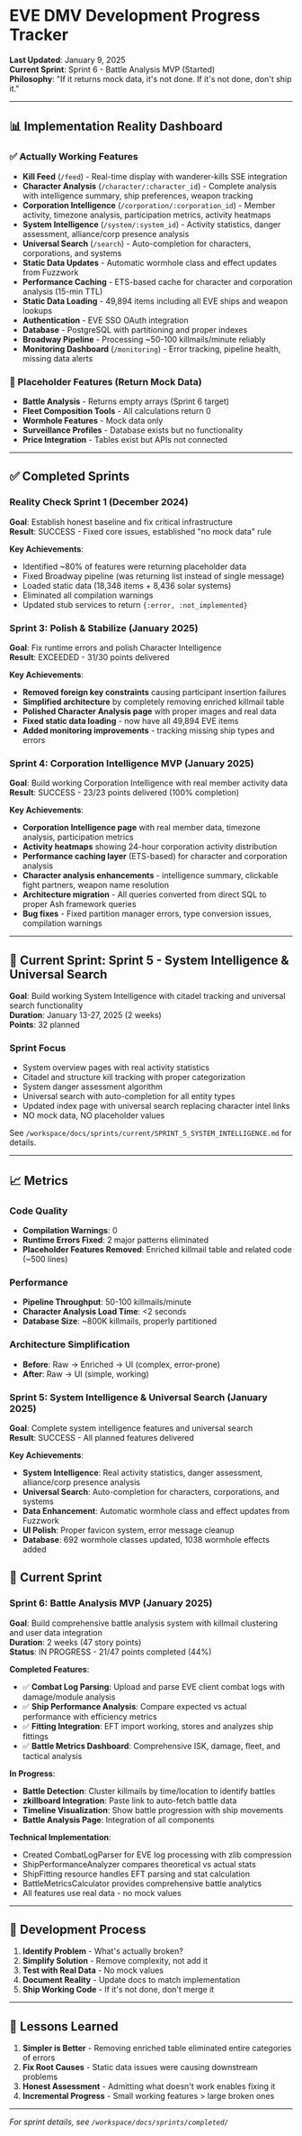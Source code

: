 # EVE DMV Development Progress Tracker

**Last Updated**: January 9, 2025  
**Current Sprint**: Sprint 6 - Battle Analysis MVP (Started)  
**Philosophy**: "If it returns mock data, it's not done. If it's not done, don't ship it."

---

## 📊 Implementation Reality Dashboard

### ✅ Actually Working Features
- **Kill Feed** (`/feed`) - Real-time display with wanderer-kills SSE integration
- **Character Analysis** (`/character/:character_id`) - Complete analysis with intelligence summary, ship preferences, weapon tracking
- **Corporation Intelligence** (`/corporation/:corporation_id`) - Member activity, timezone analysis, participation metrics, activity heatmaps
- **System Intelligence** (`/system/:system_id`) - Activity statistics, danger assessment, alliance/corp presence analysis
- **Universal Search** (`/search`) - Auto-completion for characters, corporations, and systems
- **Static Data Updates** - Automatic wormhole class and effect updates from Fuzzwork
- **Performance Caching** - ETS-based cache for character and corporation analysis (15-min TTL)
- **Static Data Loading** - 49,894 items including all EVE ships and weapon lookups
- **Authentication** - EVE SSO OAuth integration
- **Database** - PostgreSQL with partitioning and proper indexes  
- **Broadway Pipeline** - Processing ~50-100 killmails/minute reliably
- **Monitoring Dashboard** (`/monitoring`) - Error tracking, pipeline health, missing data alerts

### 🚧 Placeholder Features (Return Mock Data)
- **Battle Analysis** - Returns empty arrays (Sprint 6 target)
- **Fleet Composition Tools** - All calculations return 0
- **Wormhole Features** - Mock data only
- **Surveillance Profiles** - Database exists but no functionality
- **Price Integration** - Tables exist but APIs not connected

---

## ✅ Completed Sprints

### Reality Check Sprint 1 (December 2024)
**Goal**: Establish honest baseline and fix critical infrastructure  
**Result**: SUCCESS - Fixed core issues, established "no mock data" rule

**Key Achievements**:
- Identified ~80% of features were returning placeholder data
- Fixed Broadway pipeline (was returning list instead of single message)
- Loaded static data (18,348 items + 8,436 solar systems)
- Eliminated all compilation warnings
- Updated stub services to return `{:error, :not_implemented}`

### Sprint 3: Polish & Stabilize (January 2025)
**Goal**: Fix runtime errors and polish Character Intelligence  
**Result**: EXCEEDED - 31/30 points delivered

**Key Achievements**:
- **Removed foreign key constraints** causing participant insertion failures
- **Simplified architecture** by completely removing enriched killmail table
- **Polished Character Analysis page** with proper images and real data
- **Fixed static data loading** - now have all 49,894 EVE items
- **Added monitoring improvements** - tracking missing ship types and errors

### Sprint 4: Corporation Intelligence MVP (January 2025)
**Goal**: Build working Corporation Intelligence with real member activity data  
**Result**: SUCCESS - 23/23 points delivered (100% completion)

**Key Achievements**:
- **Corporation Intelligence page** with real member data, timezone analysis, participation metrics
- **Activity heatmaps** showing 24-hour corporation activity distribution  
- **Performance caching layer** (ETS-based) for character and corporation analysis
- **Character analysis enhancements** - intelligence summary, clickable fight partners, weapon name resolution
- **Architecture migration** - All queries converted from direct SQL to proper Ash framework queries
- **Bug fixes** - Fixed partition manager errors, type conversion issues, compilation warnings

---

## 🚀 Current Sprint: Sprint 5 - System Intelligence & Universal Search

**Goal**: Build working System Intelligence with citadel tracking and universal search functionality  
**Duration**: January 13-27, 2025 (2 weeks)  
**Points**: 32 planned

### Sprint Focus
- System overview pages with real activity statistics
- Citadel and structure kill tracking with proper categorization
- System danger assessment algorithm
- Universal search with auto-completion for all entity types
- Updated index page with universal search replacing character intel links
- NO mock data, NO placeholder values

See `/workspace/docs/sprints/current/SPRINT_5_SYSTEM_INTELLIGENCE.md` for details.

---

## 📈 Metrics

### Code Quality
- **Compilation Warnings**: 0
- **Runtime Errors Fixed**: 2 major patterns eliminated
- **Placeholder Features Removed**: Enriched killmail table and related code (~500 lines)

### Performance
- **Pipeline Throughput**: 50-100 killmails/minute
- **Character Analysis Load Time**: <2 seconds
- **Database Size**: ~800K killmails, properly partitioned

### Architecture Simplification
- **Before**: Raw → Enriched → UI (complex, error-prone)
- **After**: Raw → UI (simple, working)

### Sprint 5: System Intelligence & Universal Search (January 2025)
**Goal**: Complete system intelligence features and universal search  
**Result**: SUCCESS - All planned features delivered

**Key Achievements**:
- **System Intelligence**: Real activity statistics, danger assessment, alliance/corp presence analysis
- **Universal Search**: Auto-completion for characters, corporations, and systems
- **Data Enhancement**: Automatic wormhole class and effect updates from Fuzzwork
- **UI Polish**: Proper favicon system, error message cleanup
- **Database**: 692 wormhole classes updated, 1038 wormhole effects added

## 🚀 Current Sprint

### Sprint 6: Battle Analysis MVP (January 2025)
**Goal**: Build comprehensive battle analysis system with killmail clustering and user data integration  
**Duration**: 2 weeks (47 story points)  
**Status**: IN PROGRESS - 21/47 points completed (44%)

**Completed Features**:
- ✅ **Combat Log Parsing**: Upload and parse EVE client combat logs with damage/module analysis
- ✅ **Ship Performance Analysis**: Compare expected vs actual performance with efficiency metrics
- ✅ **Fitting Integration**: EFT import working, stores and analyzes ship fittings
- ✅ **Battle Metrics Dashboard**: Comprehensive ISK, damage, fleet, and tactical analysis

**In Progress**:
- **Battle Detection**: Cluster killmails by time/location to identify battles
- **zkillboard Integration**: Paste link to auto-fetch battle data
- **Timeline Visualization**: Show battle progression with ship movements
- **Battle Analysis Page**: Integration of all components

**Technical Implementation**:
- Created CombatLogParser for EVE log processing with zlib compression
- ShipPerformanceAnalyzer compares theoretical vs actual stats
- ShipFitting resource handles EFT parsing and stat calculation
- BattleMetricsCalculator provides comprehensive battle analytics
- All features use real data - no mock values

---

## 🔄 Development Process

1. **Identify Problem** - What's actually broken?
2. **Simplify Solution** - Remove complexity, not add it
3. **Test with Real Data** - No mock values
4. **Document Reality** - Update docs to match implementation
5. **Ship Working Code** - If it's not done, don't merge it

---

## 📝 Lessons Learned

1. **Simpler is Better** - Removing enriched table eliminated entire categories of errors
2. **Fix Root Causes** - Static data issues were causing downstream problems
3. **Honest Assessment** - Admitting what doesn't work enables fixing it
4. **Incremental Progress** - Small working features > large broken ones

---

*For sprint details, see `/workspace/docs/sprints/completed/`*